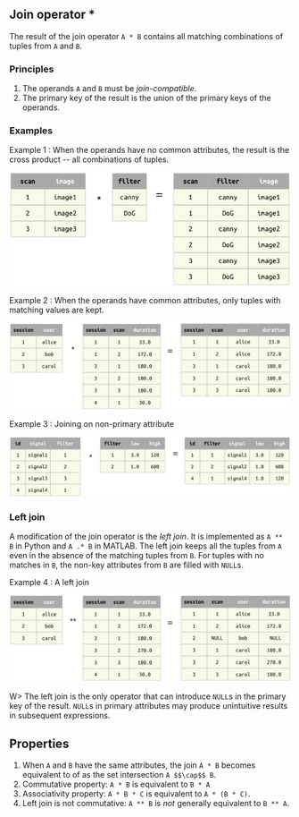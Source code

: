 ## Join operator *
The result of the join operator `A * B` contains all matching combinations of tuples from `A` and `B`.

### Principles
1. The operands `A` and `B` must be *join-compatible*.
2. The primary key of the result is the union of the primary keys of the operands.

### Examples

Example 1
: When the operands have no common attributes, the result is the cross product -- all combinations of tuples.

![](images/join-example1.png)

Example 2
: When the operands have common attributes, only tuples with matching values are kept.

![](images/join-example2.png)

Example 3
: Joining on non-primary attribute 

![](images/join-example3.png)



### Left join
A modification of the join operator is the *left join*.  It is implemented as `A ** B` in Python and `A .* B` in MATLAB.
The left join keeps all the tuples from `A` even in the absence of the matching tuples from `B`.  For tuples with no matches in `B`, the non-key attributes from `B` are filled with `NULL`s.

Example 4 
: A left join

![](images/outer-example1.png)

W> The left join is the only operator that can introduce `NULL`s in the primary key of the result.  `NULL`s in primary attributes may produce unintuitive results in subsequent expressions.

## Properties

1. When `A` and `B` have the same attributes, the join `A * B` becomes equivalent to of as the set intersection `A $$\cap$$ B`.
2. Commutative property:  `A * B` is equivalent to `B * A`
3. Associativity property:  `A * B * C` is equivalent to `A * (B * C)`.
4. Left join is not commutative: `A ** B` is *not* generally equivalent to `B ** A`. 
